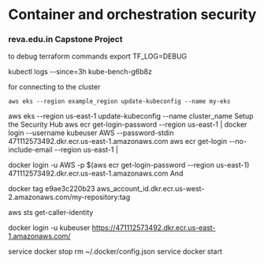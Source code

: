 # Container and orchestration security
### reva.edu.in Capstone Project



to debug terraform commands
export TF_LOG=DEBUG



kubectl logs --since=3h kube-bench-g6b8z


for connecting to the cluster
```
aws eks --region example_region update-kubeconfig --name my-eks

```

aws eks --region us-east-1 update-kubeconfig --name cluster_name
Setup the Security Hub
aws ecr get-login-password --region us-east-1 | docker login --username kubeuser AWS --password-stdin 471112573492.dkr.ecr.us-east-1.amazonaws.com
aws ecr get-login --no-include-email --region us-east-1 |  

docker login -u AWS -p $(aws ecr get-login-password --region us-east-1) 471112573492.dkr.ecr.us-east-1.amazonaws.com
And


docker tag e9ae3c220b23 aws_account_id.dkr.ecr.us-west-2.amazonaws.com/my-repository:tag

aws sts get-caller-identity


docker login -u kubeuser https://471112573492.dkr.ecr.us-east-1.amazonaws.com/


service docker stop
rm ~/.docker/config.json
service docker start